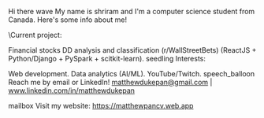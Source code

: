 Hi there wave
My name is shriram and I'm a computer science student from Canada. Here's some info about me!

\Current project:

Financial stocks DD analysis and classification (r/WallStreetBets) (ReactJS + Python/Django + PySpark + scitkit-learn).
seedling Interests:

Web development.
Data analytics (AI/ML).
YouTube/Twitch.
speech_balloon Reach me by email or LinkedIn! matthewdukepan@gmail.com | www.linkedin.com/in/matthewdukepan

mailbox Visit my website: https://matthewpancv.web.app
